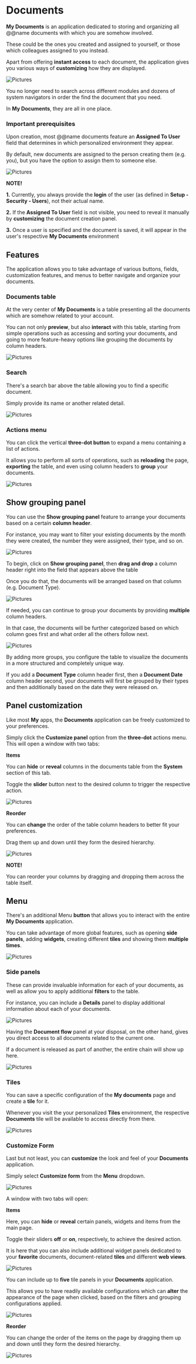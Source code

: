 # Documents

**My Documents** is an application dedicated to storing and organizing all @@name documents with which you are somehow involved.

These could be the ones you created and assigned to yourself, or those which colleagues assigned to you instead.

Apart from offering **instant access** to each document, the application gives you various ways of **customizing** how they are displayed.

![Pictures](pictures/Documents_navigation_07_02.png)

You no longer need to search across different modules and dozens of system navigators in order the find the document that you need.

In **My Documents**, they are all in one place.

### Important prerequisites

Upon creation, most @@name documents feature an **Assigned To User** field that determines in which personalized environment they appear.

By default, new documents are assigned to the person creating them (e.g. you), but you have the option to assign them to someone else.

![Pictures](pictures/assignedtouser.png)

**NOTE!** 

**1.** Currently, you always provide the **login** of the user (as defined in **Setup - Security - Users**), not their actual name.

**2.** If the **Assigned To User** field is not visible, you need to reveal it manually by **customizing** the document creation panel.

**3.** Once a user is specified and the document is saved, it will appear in the user's respective **My Documents** environment

## Features

The application allows you to take advantage of various buttons, fields, customization features, and menus to better navigate and organize your documents.

### Documents table

At the very center of **My Documents** is a table presenting all the documents which are somehow related to your account.

You can not only **preview**, but also **interact** with this table, starting from simple operations such as accessing and sorting your documents, and going to more feature-heavy options like grouping the documents by column headers.

![Pictures](pictures/Documents_documents_selected_07_02.png)

### Search

There's a search bar above the table allowing you to find a specific document.

Simply provide its name or another related detail.

![Pictures](pictures/Documents_search_07_02.png)

### Actions menu

You can click the vertical **three-dot button** to expand a menu containing a list of actions.

It allows you to perform all sorts of operations, such as **reloading** the page, **exporting** the table, and even using column headers to **group** your documents.

![Pictures](pictures/Documents_panel_menu_07_02.png)

## Show grouping panel

You can use the **Show grouping panel** feature to arrange your documents based on a certain **column header**.

For instance, you may want to filter your existing documents by the month they were created, the number they were assigned, their type, and so on.

![Pictures](pictures/Documents_grouping_panel_Drag_07_02.png)

To begin, click on **Show grouping panel**, then **drag and drop** a column header right into the field that appears above the table

Once you do that, the documents will be arranged based on that column (e.g. Document Type). 

![Pictures](pictures/Documents_grouping_panel_type_07_02.png)

If needed, you can continue to group your documents by providing **multiple** column headers.

In that case, the documents will be further categorized based on which column goes first and what order all the others follow next.

![Pictures](pictures/Documents_grouping_panel_multiple_07_02.png)

By adding more groups, you configure the table to visualize the documents in a more structured and completely unique way.

If you add a **Document Type** column header first, then a **Document Date** column header second, your documents will first be grouped by their types and then additionally based on the date they were released on.

## Panel customization

Like most **My** apps, the **Documents** application can be freely customized to your preferences. 

Simply click the **Customize panel** option from the **three-dot** actions menu. This will open a window with two tabs: 

**Items**

You can **hide** or **reveal** columns in the documents table from the **System** section of this tab. 

Toggle the **slider** button next to the desired column to trigger the respective action.

![Pictures](pictures/Documents_customize_system_07_02.png)
  
**Reorder**

You can **change** the order of the table column headers to better fit your preferences.

Drag them up and down until they form the desired hierarchy.

![Pictures](pictures/Documents_Customize_panel_Reorder_07_02.png)

**NOTE!** 

You can reorder your columns by dragging and dropping them across the table itself.

## Menu

There's an additional Menu **button** that allows you to interact with the entire **My Documents** application.

You can take advantage of more global features, such as opening **side panels**, adding **widgets**, creating different **tiles** and showing them **multiple times**.

![Pictures](pictures/Documents_menu_07_02.png)

### Side panels

These can provide invaluable information for each of your documents, as well as allow you to apply additional **filters** to the table.

For instance, you can include a **Details** panel to display additional information about each of your documents.

![Pictures](pictures/Documents_details_07_02.png)

Having the **Document flow** panel at your disposal, on the other hand, gives you direct access to all documents related to the current one.

If a document is released as part of another, the entire chain will show up here.

![Pictures](pictures/Documents_document_flow_07_02.png)

### Tiles

You can save a specific configuration of the **My documents** page and create a **tile** for it.

Whenever you visit the your personalized **Tiles** environment, the respective **Documents** tile will be available to access directly from there.

![Pictures](pictures/Documents_widgets_07_02.png)

### Customize Form

Last but not least, you can **customize** the look and feel of your **Documents** application.

Simply select **Customize form** from the **Menu** dropdown.

![Pictures](pictures/Documents_menu_customize_form_07_02.png)

A window with two tabs will open:

**Items**

Here, you can **hide** or **reveal** certain panels, widgets and items from the main page.

Toggle their sliders **off** or **on**, respectively, to achieve the desired action.
    
It is here that you can also include additional widget panels dedicated to your **favorite** documents, document-related **tiles** and different **web views**.
    
![Pictures](pictures/Documents_add_widgets_07_02.png)
    
You can include up to **five** tile panels in your **Documents** application.

This allows you to have readily available configurations which can **alter** the appearance of the page when clicked, based on the filters and grouping configurations applied.

![Pictures](pictures/Documents_show_multiple_times_07_02.png)
    
**Reorder**

You can change the order of the items on the page by dragging them up and down until they form the desired hierarchy.

![Pictures](pictures/Documents_menu_reorder_07_02.png)
